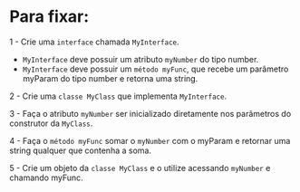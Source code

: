 # Para fixar:

1 - Crie uma `interface` chamada `MyInterface`.
  - `MyInterface` deve possuir um atributo `myNumber` do tipo number.
  - `MyInterface` deve possuir um `método myFunc`, que recebe um parâmetro myParam do tipo number e retorna uma string.

2 - Crie uma `classe MyClass` que implementa `MyInterface`.

3 - Faça o atributo `myNumber` ser inicializado diretamente nos parâmetros do construtor da `MyClass`.

4 - Faça o `método myFunc` somar o `myNumber` com o myParam e retornar uma string qualquer que contenha a soma.

5 - Crie um objeto da `classe MyClass` e o utilize acessando `myNumber` e chamando myFunc.
